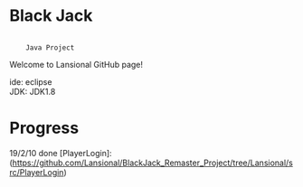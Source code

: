 # Black Jack

```

	Java Project

```

Welcome to Lansional GitHub page!

ide: eclipse <br>
JDK: JDK1.8

# Progress

19/2/10 done [PlayerLogin]:(https://github.com/Lansional/BlackJack_Remaster_Project/tree/Lansional/src/PlayerLogin)